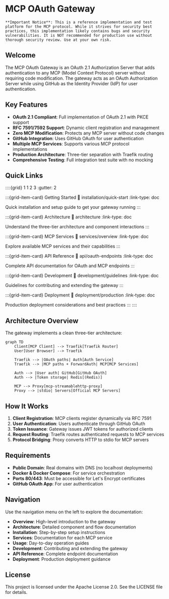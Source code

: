 # MCP OAuth Gateway

```{warning}
**Important Notice**: This is a reference implementation and test platform for the MCP protocol. While it strives for security best practices, this implementation likely contains bugs and security vulnerabilities. It is NOT recommended for production use without thorough security review. Use at your own risk.
```

## Welcome

The MCP OAuth Gateway is an OAuth 2.1 Authorization Server that adds authentication to any MCP (Model Context Protocol) server without requiring code modification. The gateway acts as an OAuth Authorization Server while using GitHub as the Identity Provider (IdP) for user authentication.

## Key Features

- **OAuth 2.1 Compliant**: Full implementation of OAuth 2.1 with PKCE support
- **RFC 7591/7592 Support**: Dynamic client registration and management
- **Zero MCP Modification**: Protects any MCP server without code changes
- **GitHub Integration**: Uses GitHub OAuth for user authentication
- **Multiple MCP Services**: Supports various MCP protocol implementations
- **Production Architecture**: Three-tier separation with Traefik routing
- **Comprehensive Testing**: Full integration test suite with no mocking

## Quick Links

::::{grid} 1 1 2 3
:gutter: 2

:::{grid-item-card} Getting Started
:link: installation/quick-start
:link-type: doc

Quick installation and setup guide to get your gateway running
:::

:::{grid-item-card} Architecture
:link: architecture
:link-type: doc

Understand the three-tier architecture and component interactions
:::

:::{grid-item-card} MCP Services
:link: services/overview
:link-type: doc

Explore available MCP services and their capabilities
:::

:::{grid-item-card} API Reference
:link: api/oauth-endpoints
:link-type: doc

Complete API documentation for OAuth and MCP endpoints
:::

:::{grid-item-card} Development
:link: development/guidelines
:link-type: doc

Guidelines for contributing and extending the gateway
:::

:::{grid-item-card} Deployment
:link: deployment/production
:link-type: doc

Production deployment considerations and best practices
:::
::::

## Architecture Overview

The gateway implements a clean three-tier architecture:

```{mermaid}
graph TD
    Client[MCP Client] --> Traefik[Traefik Router]
    User[User Browser] --> Traefik
    
    Traefik --> |OAuth paths| Auth[Auth Service]
    Traefik --> |MCP paths + ForwardAuth| MCP[MCP Services]
    
    Auth --> |User auth| GitHub[GitHub OAuth]
    Auth --> |Token storage| Redis[(Redis)]
    
    MCP --> Proxy[mcp-streamablehttp-proxy]
    Proxy --> |stdio| Servers[Official MCP Servers]
```

## How It Works

1. **Client Registration**: MCP clients register dynamically via RFC 7591
2. **User Authentication**: Users authenticate through GitHub OAuth
3. **Token Issuance**: Gateway issues JWT tokens for authorized clients
4. **Request Routing**: Traefik routes authenticated requests to MCP services
5. **Protocol Bridging**: Proxy converts HTTP to stdio for MCP servers

## Requirements

- **Public Domain**: Real domains with DNS (no localhost deployments)
- **Docker & Docker Compose**: For service orchestration
- **Ports 80/443**: Must be accessible for Let's Encrypt certificates
- **GitHub OAuth App**: For user authentication

## Navigation

Use the navigation menu on the left to explore the documentation:

- **Overview**: High-level introduction to the gateway
- **Architecture**: Detailed component and flow documentation
- **Installation**: Step-by-step setup instructions
- **Services**: Documentation for each MCP service
- **Usage**: Day-to-day operation guides
- **Development**: Contributing and extending the gateway
- **API Reference**: Complete endpoint documentation
- **Deployment**: Production deployment guidance

## License

This project is licensed under the Apache License 2.0. See the LICENSE file for details.